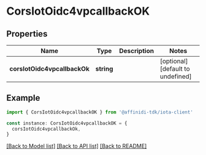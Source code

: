 # CorsIotOidc4vpcallbackOK

## Properties

| Name                         | Type       | Description | Notes                             |
| ---------------------------- | ---------- | ----------- | --------------------------------- |
| **corsIotOidc4vpcallbackOk** | **string** |             | [optional] [default to undefined] |

## Example

```typescript
import { CorsIotOidc4vpcallbackOK } from '@affinidi-tdk/iota-client'

const instance: CorsIotOidc4vpcallbackOK = {
  corsIotOidc4vpcallbackOk,
}
```

[[Back to Model list]](../README.md#documentation-for-models) [[Back to API list]](../README.md#documentation-for-api-endpoints) [[Back to README]](../README.md)
